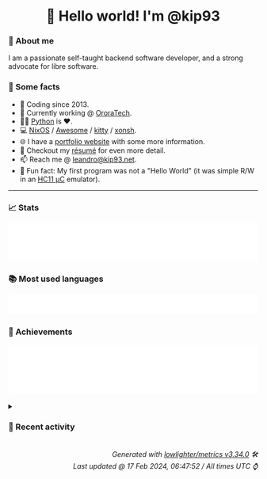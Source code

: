 <!-- README template, populated using this action:
     https://github.com/kip93/kip93/blob/main/.github/workflows/readme.yml. -->

<h1 align="center">👋 Hello world! I'm @kip93</h1> <!-- LOGIN => username -->

### 👤 About me

I am a passionate self-taught backend software developer, and a strong advocate for libre software.


### 💬 Some facts

* 📅 Coding since 2013.
* 💼 Currently working @ [OroraTech](https://ororatech.com/).
* 👨‍💻 [Python](https://github.com/search?q=user%3Akip93&l=python) is ❤️. <!-- LOGIN => username -->
* 💻 [NixOS](https://github.com/NixOS/) /
     [Awesome](https://github.com/awesomeWM/) /
     [kitty](https://github.com/kovidgoyal/kitty/) /
     [xonsh](https://github.com/xonsh/).
* 🌐 I have a [portfolio website](https://kip93.net/) with some more information.
* 📝 Checkout my [résumé](https://kip93.net/resume/) for even more detail.
* 📫 Reach me @ [leandro@kip93.net](mailto:leandro@kip93.net).
* 🎲 Fun fact: My first program was not a "Hello World" (it was simple R/W in an [HC11 µC](https://en.wikipedia.org/wiki/68HC11) emulator).


-----------------------------------------------------------------------------------------------------------------------


### 📈 Stats

![](./stats.svg)


### 📚 Most used languages <!-- by percentage, in decreasing order -->

![](./languages.svg)


### 🏅 Achievements

![](./achievements.svg)


<details> <!-- Last activity -->
<!-- Almost verbatim copy of https://github.com/lowlighter/metrics/blob/latest/source/templates/markdown/partials/activity.ejs, but restructured to be foldable. -->
<summary><h3>📰 Recent activity</h3></summary>

  * *On 11 Feb 2024, 19:10:42*
  * *On 11 Feb 2024, 19:10:16*
* ➡️ Pushed 406 commits in [OroraTech/nixpkgs](https://github.com/OroraTech/nixpkgs) on branch `fix/yakut-deps`
  * [#d4e775b](https://github.com/OroraTech/nixpkgs/commit/d4e775b) makeInitrdNGTool: 0.1.0 -&gt; 0.1.0
  * [#4373622](https://github.com/OroraTech/nixpkgs/commit/4373622) raspberrypi-eeprom: 2023.12.06-2712 -&gt; 2024.01.05-2712

https://github.com/raspberrypi/rpi-eeprom/releases/tag/v.2024.01.05-2712
  * [#39d481d](https://github.com/OroraTech/nixpkgs/commit/39d481d) libwpg: 0.3.3 -&gt; 0.3.4
  * [#cf938b4](https://github.com/OroraTech/nixpkgs/commit/cf938b4) libwpd: 0.10.0 -&gt; 0.10.3
  * [#aa776b2](https://github.com/OroraTech/nixpkgs/commit/aa776b2) libbsd: unstable-2023-04-29 -&gt; 0.11.8
  * [#0520a00](https://github.com/OroraTech/nixpkgs/commit/0520a00) db62: 6.2.23 -&gt; 6.2.32
  * [#b6933c9](https://github.com/OroraTech/nixpkgs/commit/b6933c9) db60: 6.0.20 -&gt; 6.0.30
  * [#a3dd974](https://github.com/OroraTech/nixpkgs/commit/a3dd974) updatecli: init at 0.70.0
  * [#6899a74](https://github.com/OroraTech/nixpkgs/commit/6899a74) maintainers: add croissong
  * [#678eee3](https://github.com/OroraTech/nixpkgs/commit/678eee3) boatswain: 0.3.0 → 0.4.0
  * [#5a94735](https://github.com/OroraTech/nixpkgs/commit/5a94735) halftone: add meta.mainProgram and meta.platforms
  * [#9e7bee8](https://github.com/OroraTech/nixpkgs/commit/9e7bee8) halftone: 0.5.0 -&gt; 0.6.0
  * [#87e591d](https://github.com/OroraTech/nixpkgs/commit/87e591d) python311Packages.highdicom: init at 0.22.0
  * [#2e2097c](https://github.com/OroraTech/nixpkgs/commit/2e2097c) update-melpa: use url lib to parse HTTP instead of custom code

This improves compatiblity of parsing http header.
  * [#09a0862](https://github.com/OroraTech/nixpkgs/commit/09a0862) python311Packages.pillow-jpls: init at 1.3.2
  * [#e9a8b6e](https://github.com/OroraTech/nixpkgs/commit/e9a8b6e) update-melpa: use cl-lib instead of cl
  * [#52a0f4a](https://github.com/OroraTech/nixpkgs/commit/52a0f4a) fcitx5-openbangla-keyboard: fix runtime crash
  * [#3ca6967](https://github.com/OroraTech/nixpkgs/commit/3ca6967) cloudflared: fixed missing configuration options
  * [#a748f5c](https://github.com/OroraTech/nixpkgs/commit/a748f5c) rl_json: init at 0.14
  * [#6ed6953](https://github.com/OroraTech/nixpkgs/commit/6ed6953) nixos/oci-containers: stop container using backend

Make systemd actually call `podman stop` when stopping a container unit.

Fixes #249332
  * *On 11 Feb 2024, 09:59:23*
* ➡️ Pushed 179 commits in [OroraTech/nixpkgs](https://github.com/OroraTech/nixpkgs) on branch `master`
  * [#c36acb6](https://github.com/OroraTech/nixpkgs/commit/c36acb6) sourcehut.hubsrht: 0.17.2 -&gt; 0.17.5

Also refactor it to the same common structure as all other sourcehut
packages, thus opening the possibility to even further simplify this in
the future.

Signed-off-by: Christoph Heiss &lt;christoph@c8h4.io&gt;
  * [#50fa834](https://github.com/OroraTech/nixpkgs/commit/50fa834) sourcehut.gitsrht: 0.84.2 -&gt; 0.85.7

Signed-off-by: Christoph Heiss &lt;christoph@c8h4.io&gt;
  * [#e912fc1](https://github.com/OroraTech/nixpkgs/commit/e912fc1) sourcehut.buildsrht: 0.86.10 -&gt; 0.89.13

Signed-off-by: Christoph Heiss &lt;christoph@c8h4.io&gt;
  * [#a61f7b1](https://github.com/OroraTech/nixpkgs/commit/a61f7b1) sourcehut.srht: 0.69.15 -&gt; 0.71.5

Signed-off-by: Christoph Heiss &lt;christoph@c8h4.io&gt;
  * [#a59e08e](https://github.com/OroraTech/nixpkgs/commit/a59e08e) gtkcord4: 0.0.17 -&gt; 0.0.18
  * [#29b534a](https://github.com/OroraTech/nixpkgs/commit/29b534a) restya-board: drop
  * [#8c28836](https://github.com/OroraTech/nixpkgs/commit/8c28836) gittuf: init at 0.3.0

Co-authored-by: Nikolay Korotkiy &lt;sikmir@disroot.org&gt;
  * [#1acef57](https://github.com/OroraTech/nixpkgs/commit/1acef57) dua: 2.26.0 -&gt; 2.28.0

Diff: https://github.com/Byron/dua-cli/compare/v2.26.0...v2.28.0
Changelog: https://github.com/Byron/dua-cli/blob/v2.28.0/CHANGELOG.md
Signed-off-by: Muhammad Falak R Wani &lt;falakreyaz@gmail.com&gt;
  * [#b087e3d](https://github.com/OroraTech/nixpkgs/commit/b087e3d) maintainers: add flandweber
  * [#d39d1b7](https://github.com/OroraTech/nixpkgs/commit/d39d1b7) python311Packages.pygltflib: init at 1.16.1
  * [#0f0a6c5](https://github.com/OroraTech/nixpkgs/commit/0f0a6c5) nix: drop warning disabling on `gcc-13`

All present `nix` versions should build as is against `gcc-13` without
explicit warning clobbering.
  * [#3e79150](https://github.com/OroraTech/nixpkgs/commit/3e79150) libmodsecurity: 3.0.11 -&gt; 3.0.12
  * [#4698311](https://github.com/OroraTech/nixpkgs/commit/4698311) breeze-hacked-cursor-theme: init at unstable-2024-1-28
  * [#9e73340](https://github.com/OroraTech/nixpkgs/commit/9e73340) pgadmin4: remove flask-babelex

babelex has been dropped and can be removed.

Signed-off-by: Florian Brandes &lt;florian.brandes@posteo.de&gt;
  * [#4373622](https://github.com/OroraTech/nixpkgs/commit/4373622) raspberrypi-eeprom: 2023.12.06-2712 -&gt; 2024.01.05-2712

https://github.com/raspberrypi/rpi-eeprom/releases/tag/v.2024.01.05-2712
  * [#5a94735](https://github.com/OroraTech/nixpkgs/commit/5a94735) halftone: add meta.mainProgram and meta.platforms
  * [#9e7bee8](https://github.com/OroraTech/nixpkgs/commit/9e7bee8) halftone: 0.5.0 -&gt; 0.6.0
  * [#87e591d](https://github.com/OroraTech/nixpkgs/commit/87e591d) python311Packages.highdicom: init at 0.22.0
  * [#09a0862](https://github.com/OroraTech/nixpkgs/commit/09a0862) python311Packages.pillow-jpls: init at 1.3.2
  * [#6ed6953](https://github.com/OroraTech/nixpkgs/commit/6ed6953) nixos/oci-containers: stop container using backend

Make systemd actually call `podman stop` when stopping a container unit.

Fixes #249332
  * *On 10 Feb 2024, 21:50:42*
</details>


<h6 align="right"><em>
    Generated with <a href="https://github.com/lowlighter/metrics/tree/latest/">lowlighter/metrics v3.34.0</a> 🛠️<br> <!-- VERSION => MAJOR.minor.patch -->
    Last updated @ 17 Feb 2024, 06:47:52 / All times UTC ⌚ <!-- meta.generated => DD/MM/YYYY, hh:mm -->
</em></h6>
